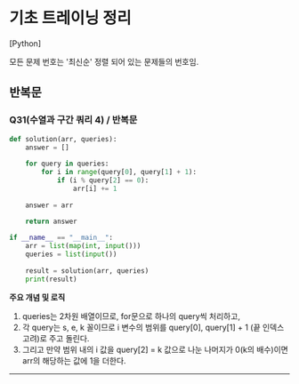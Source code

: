 # 기초 트레이닝 정리

[Python] 

모든 문제 번호는 '최신순' 정렬 되어 있는 문제들의 번호임.

## 반복문

### Q31(수열과 구간 쿼리 4) / 반복문
```Python
def solution(arr, queries):
    answer = []
    
    for query in queries:
        for i in range(query[0], query[1] + 1):
            if (i % query[2] == 0):
                arr[i] += 1
                
    answer = arr
    
    return answer

if __name__ == "__main__":
    arr = list(map(int, input()))
    queries = list(input())
    
    result = solution(arr, queries)
    print(result)
```
**주요 개념 및 로직**
1. queries는 2차원 배열이므로, for문으로 하나의 query씩 처리하고,
2. 각 query는 s, e, k 꼴이므로 i 변수의 범위를 query[0], query[1] + 1 (끝 인덱스 고려)로 주고 돌린다.
3. 그리고 만약 범위 내의 i 값을 query[2] = k 값으로 나눈 나머지가 0(k의 배수)이면 arr의 해당하는 값에 1을 더한다.

***

